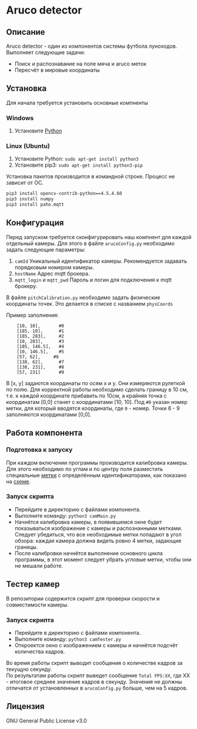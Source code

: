 # Aruco detector
## Описание
Aruco detector - один из компонентов системы футбола луноходов. 
Выполняет следующие задачи:
- Поиск и распознавание на поле мяча и aruco меток
- Пересчёт в мировые координаты

## Установка
Для начала требуется установить основные компненты
### Windows
1. Установите [Python]  

### Linux (Ubuntu)
1. Установите Python: `sudo apt-get install python3`
2. Установите pip3: `sudo apt-get install python3-pip`

Установка пакетов производится в командной строке. 
Процесс не зависит от ОС.
```sh
pip3 install opencv-contrib-python==4.5.4.60
pip3 install numpy
pip3 install paho.mqtt
```

## Конфигурация
Перед запуском требуется сконфигурировать наш компнент для каждой отдельный камеры.
Для этого в файле `arucoConfig.py` необходимо задать следующие параметры:
1. `camId` Уникальный идентификатор камеры. Рекомендуется задавать порядковым номером камеры.
2. `hostName` Адрес mqtt брокера.
3. `mqtt_login` и `mqtt_pwd` Пароль и логин для подключения к mqtt брокеру.

В файле `pitchCalibration.py` необходимо задать физические координаты точек. Это делается в списке с названием `physCoords`

Пример заполнения:
```
	[10, 10], 		#0
	[185, 10],		#1
	[185, 283],		#2
	[10, 283],		#3
	[185, 146.5],	#4
	[10, 146.5],    #5
	[57, 62],     #6
	[138, 62],		#7
	[138, 231],		#8
	[57, 231]		#9
```
В [x, y] задаются координаты по осям x и y. Они измеряются рулеткой по полю. Для корректной работы необходимо сделать границу в 10 см, т.е. к каждой координате прибавить по 10см, а крайняя точка с координатам [0,0] станет с координатами [10, 10].
Под `#0` указан номер метки, для который вводятся координаты, где `0` - номер.
Точки 6 - 9 заполняются координатами [0,0].
## Работа компонента

### Подготовка к запуску
При каждом включении программы производится калибровка камеры. 
Для этого необходимо по углам и по центру поля разместить специальные [метки] с определённым идентификаторами, как показано на [схеме].


### Запуск скрипта
- Перейдите в директорию с файлами компонента.
- Выполните команду: `python3 camMain.py`
- Начнётся калибровка камеры, в появившемся окне будет показываться изображение с камеры и распознанными метками. Следует убедиться, что все необходимые метки попадают в угол обзора: каждая камера должна видеть ровно 4 метки, задающие границы. 
- После калибровки начнётся выполнение основного цикла программы, в этот момент следует убрать угловые метки, чтобы они не мешали работе. 

## Тестер камер
В репозитории содержится скрипт для проверки скорости и совместимости камеры. 

### Запуск скрипта
- Перейдите в директорию с файлами компонента.
- Выполните команду: `python3 camTester.py`
- Откроектся окно с изображением с камеры и начнётся подсчёт количества кадров.  

Во время работы скрипт выводит сообщения о количестве кадров за текущую секунду.  
По результатам работы скрипт выведет сообщение `Total FPS:XX`, где XX - итоговое среднее значение кадров в секунду.
Значения не должны отличатся от установленных в `arucoConfig.py` больше, чем на 5 кадров.

## Лицензия

GNU General Public License v3.0

[//]: # 
   [Python]: <https://www.python.org/downloads/>
   [схеме]: <pitchScheme.png>
   [метки]: <https://disk.yandex.ru/d/M4ZuyR_FUNPEDg>
